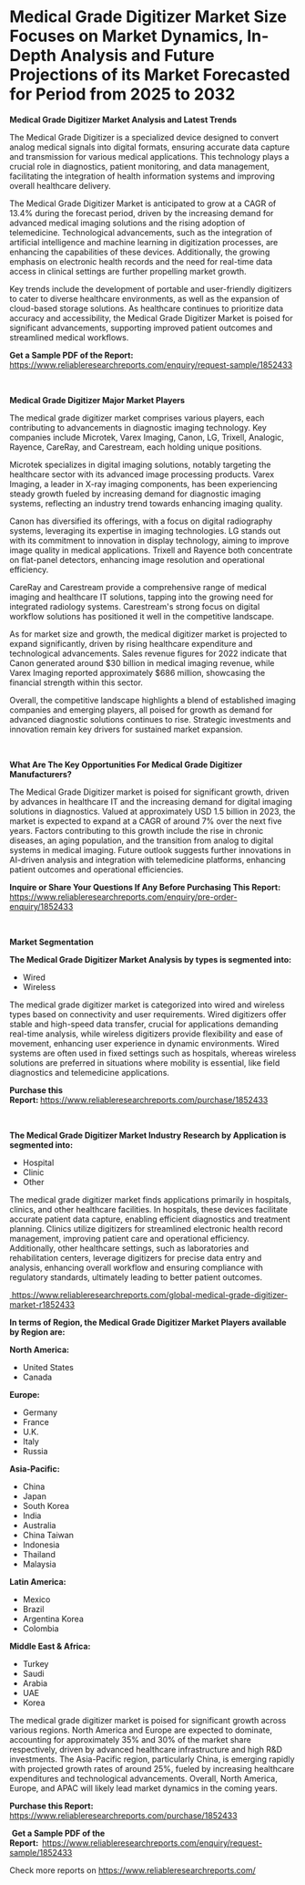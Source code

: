 <p><h1>Medical Grade Digitizer Market Size Focuses on Market Dynamics, In-Depth Analysis and Future Projections of its Market Forecasted for Period from 2025 to 2032</h1></p><p><strong>Medical Grade Digitizer Market Analysis and Latest Trends</strong></p>
<p><p>The Medical Grade Digitizer is a specialized device designed to convert analog medical signals into digital formats, ensuring accurate data capture and transmission for various medical applications. This technology plays a crucial role in diagnostics, patient monitoring, and data management, facilitating the integration of health information systems and improving overall healthcare delivery.</p><p>The Medical Grade Digitizer Market is anticipated to grow at a CAGR of 13.4% during the forecast period, driven by the increasing demand for advanced medical imaging solutions and the rising adoption of telemedicine. Technological advancements, such as the integration of artificial intelligence and machine learning in digitization processes, are enhancing the capabilities of these devices. Additionally, the growing emphasis on electronic health records and the need for real-time data access in clinical settings are further propelling market growth.</p><p>Key trends include the development of portable and user-friendly digitizers to cater to diverse healthcare environments, as well as the expansion of cloud-based storage solutions. As healthcare continues to prioritize data accuracy and accessibility, the Medical Grade Digitizer Market is poised for significant advancements, supporting improved patient outcomes and streamlined medical workflows.</p></p>
<p><strong>Get a Sample PDF of the Report:&nbsp;</strong> <a href="https://www.reliableresearchreports.com/enquiry/request-sample/1852433?utm_campaign=2098&utm_medium=2&utm_source=Github&utm_content=ia&utm_term=05032025&utm_id=medical-grade-digitizer">https://www.reliableresearchreports.com/enquiry/request-sample/1852433</a></p>
<p>&nbsp;</p>
<p><strong>Medical Grade Digitizer Major Market Players</strong></p>
<p><p>The medical grade digitizer market comprises various players, each contributing to advancements in diagnostic imaging technology. Key companies include Microtek, Varex Imaging, Canon, LG, Trixell, Analogic, Rayence, CareRay, and Carestream, each holding unique positions.</p><p>Microtek specializes in digital imaging solutions, notably targeting the healthcare sector with its advanced image processing products. Varex Imaging, a leader in X-ray imaging components, has been experiencing steady growth fueled by increasing demand for diagnostic imaging systems, reflecting an industry trend towards enhancing imaging quality.</p><p>Canon has diversified its offerings, with a focus on digital radiography systems, leveraging its expertise in imaging technologies. LG stands out with its commitment to innovation in display technology, aiming to improve image quality in medical applications. Trixell and Rayence both concentrate on flat-panel detectors, enhancing image resolution and operational efficiency.</p><p>CareRay and Carestream provide a comprehensive range of medical imaging and healthcare IT solutions, tapping into the growing need for integrated radiology systems. Carestream's strong focus on digital workflow solutions has positioned it well in the competitive landscape.</p><p>As for market size and growth, the medical digitizer market is projected to expand significantly, driven by rising healthcare expenditure and technological advancements. Sales revenue figures for 2022 indicate that Canon generated around $30 billion in medical imaging revenue, while Varex Imaging reported approximately $686 million, showcasing the financial strength within this sector.</p><p>Overall, the competitive landscape highlights a blend of established imaging companies and emerging players, all poised for growth as demand for advanced diagnostic solutions continues to rise. Strategic investments and innovation remain key drivers for sustained market expansion.</p></p>
<p>&nbsp;</p>
<p><strong>What Are The Key Opportunities For Medical Grade Digitizer Manufacturers?</strong></p>
<p><p>The Medical Grade Digitizer market is poised for significant growth, driven by advances in healthcare IT and the increasing demand for digital imaging solutions in diagnostics. Valued at approximately USD 1.5 billion in 2023, the market is expected to expand at a CAGR of around 7% over the next five years. Factors contributing to this growth include the rise in chronic diseases, an aging population, and the transition from analog to digital systems in medical imaging. Future outlook suggests further innovations in AI-driven analysis and integration with telemedicine platforms, enhancing patient outcomes and operational efficiencies.</p></p>
<p><strong>Inquire or Share Your Questions If Any Before Purchasing This Report:</strong> <a href="https://www.reliableresearchreports.com/enquiry/pre-order-enquiry/1852433?utm_campaign=2098&utm_medium=2&utm_source=Github&utm_content=ia&utm_term=05032025&utm_id=medical-grade-digitizer">https://www.reliableresearchreports.com/enquiry/pre-order-enquiry/1852433</a></p>
<p>&nbsp;</p>
<p><strong>Market Segmentation</strong></p>
<p><strong>The Medical Grade Digitizer Market Analysis by types is segmented into:</strong></p>
<p><ul><li>Wired</li><li>Wireless</li></ul></p>
<p><p>The medical grade digitizer market is categorized into wired and wireless types based on connectivity and user requirements. Wired digitizers offer stable and high-speed data transfer, crucial for applications demanding real-time analysis, while wireless digitizers provide flexibility and ease of movement, enhancing user experience in dynamic environments. Wired systems are often used in fixed settings such as hospitals, whereas wireless solutions are preferred in situations where mobility is essential, like field diagnostics and telemedicine applications.</p></p>
<p><strong>Purchase this Report:&nbsp;</strong><a href="https://www.reliableresearchreports.com/purchase/1852433?utm_campaign=2098&utm_medium=2&utm_source=Github&utm_content=ia&utm_term=05032025&utm_id=medical-grade-digitizer">https://www.reliableresearchreports.com/purchase/1852433</a></p>
<p>&nbsp;</p>
<p><strong>The Medical Grade Digitizer Market Industry Research by Application is segmented into:</strong></p>
<p><ul><li>Hospital</li><li>Clinic</li><li>Other</li></ul></p>
<p><p>The medical grade digitizer market finds applications primarily in hospitals, clinics, and other healthcare facilities. In hospitals, these devices facilitate accurate patient data capture, enabling efficient diagnostics and treatment planning. Clinics utilize digitizers for streamlined electronic health record management, improving patient care and operational efficiency. Additionally, other healthcare settings, such as laboratories and rehabilitation centers, leverage digitizers for precise data entry and analysis, enhancing overall workflow and ensuring compliance with regulatory standards, ultimately leading to better patient outcomes.</p></p>
<p><a href="https://www.reliableresearchreports.com/global-medical-grade-digitizer-market-r1852433?utm_campaign=2098&utm_medium=2&utm_source=Github&utm_content=ia&utm_term=05032025&utm_id=medical-grade-digitizer">&nbsp;https://www.reliableresearchreports.com/global-medical-grade-digitizer-market-r1852433</a></p>
<p><strong>In terms of Region, the Medical Grade Digitizer Market Players available by Region are:</strong></p>
<p>
    <p> <strong> North America: </strong>
        <ul>
            <li>United States</li>
            <li>Canada</li>
        </ul>
        </p> 
    <p> <strong> Europe: </strong>
        <ul>
            <li>Germany</li>
            <li>France</li>
            <li>U.K.</li>
            <li>Italy</li>
            <li>Russia</li>
        </ul>
        </p> 
    <p> <strong> Asia-Pacific: </strong>
        <ul>
            <li>China</li>
            <li>Japan</li>
            <li>South Korea</li>
            <li>India</li>
            <li>Australia</li>
            <li>China Taiwan</li>
            <li>Indonesia</li>
            <li>Thailand</li>
            <li>Malaysia</li>
        </ul>
        </p> 
    <p> <strong> Latin America: </strong>
        <ul>
            <li>Mexico</li>
            <li>Brazil</li>
            <li>Argentina Korea</li>
            <li>Colombia</li>
        </ul>
        </p> 
    <p> <strong> Middle East & Africa: </strong>
        <ul>
            <li>Turkey</li>
            <li>Saudi</li>
            <li>Arabia</li>
            <li>UAE</li>
            <li>Korea</li>
        </ul>
    </p>
    </p>
<p><p>The medical grade digitizer market is poised for significant growth across various regions. North America and Europe are expected to dominate, accounting for approximately 35% and 30% of the market share respectively, driven by advanced healthcare infrastructure and high R&D investments. The Asia-Pacific region, particularly China, is emerging rapidly with projected growth rates of around 25%, fueled by increasing healthcare expenditures and technological advancements. Overall, North America, Europe, and APAC will likely lead market dynamics in the coming years.</p></p>
<p><strong>Purchase this Report: </strong><a href="https://www.reliableresearchreports.com/purchase/1852433?utm_campaign=2098&utm_medium=2&utm_source=Github&utm_content=ia&utm_term=05032025&utm_id=medical-grade-digitizer">https://www.reliableresearchreports.com/purchase/1852433</a></p>
<p>&nbsp;<strong>Get a Sample PDF of the Report:&nbsp;&nbsp;</strong><a href="https://www.reliableresearchreports.com/enquiry/request-sample/1852433?utm_campaign=2098&utm_medium=2&utm_source=Github&utm_content=ia&utm_term=05032025&utm_id=medical-grade-digitizer">https://www.reliableresearchreports.com/enquiry/request-sample/1852433</a></p>
<p><strong></strong></p>
<p>Check more reports on <a href="https://www.reliableresearchreports.com/?utm_campaign=2098&utm_medium=2&utm_source=Github&utm_content=ia&utm_term=05032025&utm_id=medical-grade-digitizer">https://www.reliableresearchreports.com/</a></p>